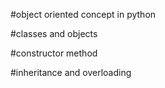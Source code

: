 #object oriented concept in python

#classes and objects

#constructor method

#inheritance and overloading

